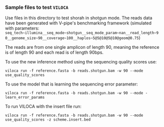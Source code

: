 ### Sample files to test `VILOCA`

Use files in this directory to test shorah in shotgun mode. The reads data have been generated with V-pipe's benchmarking framework (simulated with parameters: ```seq_tech~illumina__seq_mode~shotgun__seq_mode_param~nan__read_length~90__genome_size~90__coverage~100__haplos~5@5@10@5@10@geom@0.75```)

The reads are from one single amplicon of length 90, meaning the reference is of length 90 and each read is of length 90bps.

To use the new inference method using the sequencing quality scores use:
```
viloca run -f reference.fasta -b reads.shotgun.bam -w 90 --mode use_quality_scores
```
To use the model that is learning the sequencing error parameter:
```
viloca run -f reference.fasta -b reads.shotgun.bam -w 90 --mode -learn_error_params
```
To run VILOCA with the insert file run:
```
viloca run -f reference.fasta -b reads.shotgun.bam -w 90 --mode use_quality_scores -z scheme.insert.bed
```
